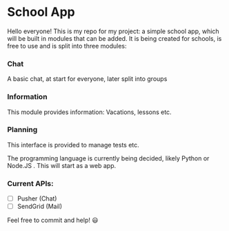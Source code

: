 # School App
Hello everyone!
This is my repo for my project: a simple school app, which will be built in modules that can be added.
It is being created for schools, is free to use and is split into three modules:
### Chat
A basic chat, at start for everyone, later split into groups
### Information
This module provides information: Vacations, lessons etc.
### Planning
This interface is provided to manage tests etc.

The programming language is currently being decided, likely Python or Node.JS .
This will start as a web app.

### Current APIs:
- [ ] Pusher (Chat)
- [ ] SendGrid (Mail)

Feel free to commit and help! :smiley:

